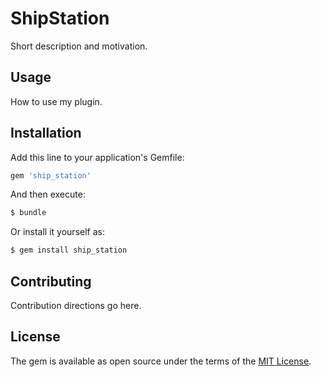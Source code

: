# ShipStation
Short description and motivation.

## Usage
How to use my plugin.

## Installation
Add this line to your application's Gemfile:

```ruby
gem 'ship_station'
```

And then execute:
```bash
$ bundle
```

Or install it yourself as:
```bash
$ gem install ship_station
```

## Contributing
Contribution directions go here.

## License
The gem is available as open source under the terms of the [MIT License](https://opensource.org/licenses/MIT).
